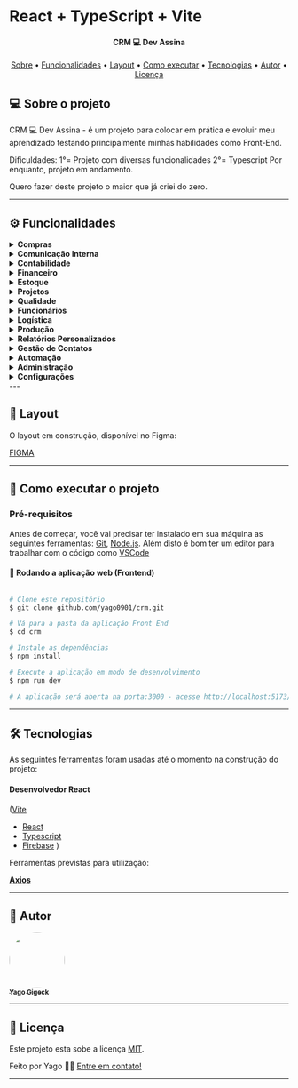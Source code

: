 # React + TypeScript + Vite

<h4 align="center"> 
	CRM 💻 Dev Assina
</h4>

<p align="center">
 <a href="#-sobre-o-projeto">Sobre</a> •
 <a href="#-funcionalidades">Funcionalidades</a> •
 <a href="#-layout">Layout</a> • 
 <a href="#-como-executar-o-projeto">Como executar</a> • 
 <a href="#-tecnologias">Tecnologias</a> • 
 <a href="#-autor">Autor</a> • 
 <a href="#user-content--licença">Licença</a>
</p>

## 💻 Sobre o projeto

CRM 💻 Dev Assina - é um projeto para colocar em prática e evoluir meu aprendizado testando principalmente minhas habilidades como Front-End.

Dificuldades:
1°= Projeto com diversas funcionalidades
2°= Typescript
Por enquanto, projeto em andamento.

Quero fazer deste projeto o maior que já criei do zero.

---

## ⚙️ Funcionalidades

<details>
  <summary><strong>Compras</strong></summary>
  <ul>
    <li>Solicitações de compra</li>
    <li>Aprovações de compra</li>
    <li>Histórico de compras</li>
    <li>Integração com fornecedores</li>
  </ul>
</details>

<details>
  <summary><strong>Comunicação Interna</strong></summary>
  <ul>
    <li>Mensagens instantâneas</li>
    <li>Chat de equipe</li>
    <li>Anúncios internos</li>
    <li>Integração com e-mail</li>
  </ul>
</details>

<details>
  <summary><strong>Contabilidade</strong></summary>
  <ul>
    <li>Lançamentos contábeis</li>
    <li>Balancetes</li>
    <li>Demonstrações financeiras</li>
    <li>Conciliação bancária</li>
  </ul>
</details>

<details>
  <summary><strong>Financeiro</strong></summary>
  <ul>
    <li><strong>Contas a Pagar</strong>
      <ul>
        <li>Registro de contas</li>
        <li>Programação de pagamentos</li>
        <li>Histórico de pagamentos</li>
      </ul>
    </li>
    <li><strong>Contas a Receber</strong>
      <ul>
        <li>Emissão de faturas</li>
        <li>Controle de recebimentos</li>
        <li>Cobrança automática</li>
      </ul>
    </li>
    <li><strong>Fluxo de Caixa</strong>
      <ul>
        <li>Projeção de fluxo de caixa</li>
        <li>Relatórios de fluxo de caixa</li>
      </ul>
    </li>
    <li><strong>Relatórios Financeiros</strong>
      <ul>
        <li>Geração de relatórios financeiros</li>
        <li>Análise de desempenho financeiro</li>
      </ul>
    </li>
  </ul>
</details>

<details>
  <summary><strong>Estoque</strong></summary>
  <ul>
    <li><strong>Controle de Estoque</strong>
      <ul>
        <li>Registro de entradas e saídas</li>
        <li>Níveis de estoque</li>
        <li>Alertas de reposição</li>
      </ul>
    </li>
    <li><strong>Gestão de Armazéns</strong>
      <ul>
        <li>Localização de produtos</li>
        <li>Gestão de espaços</li>
        <li>Movimentação de mercadorias</li>
      </ul>
    </li>
  </ul>
</details>

<details>
  <summary><strong>Projetos</strong></summary>
  <ul>
    <li><strong>Controle de Prazos e Custos</strong>
      <ul>
        <li>Monitoramento de prazos</li>
        <li>Controle de orçamento</li>
      </ul>
    </li>
    <li><strong>Planejamento de Projetos</strong>
      <ul>
        <li>Cronogramas</li>
        <li>Alocação de recursos</li>
      </ul>
    </li>
    <li><strong>Planejamento de Produção</strong>
      <ul>
        <li>Planejamento de atividades</li>
        <li>Sequenciamento de produção</li>
      </ul>
    </li>
  </ul>
</details>

<details>
  <summary><strong>Qualidade</strong></summary>
  <ul>
    <li><strong>Controle de Qualidade</strong>
      <ul>
        <li>Inspeções de qualidade</li>
        <li>Registro de não conformidades</li>
      </ul>
    </li>
    <li><strong>Controle de Regulamentações</strong>
      <ul>
        <li>Conformidade com normas</li>
        <li>Auditorias internas</li>
      </ul>
    </li>
  </ul>
</details>

<details>
  <summary><strong>Funcionários</strong></summary>
  <ul>
    <li><strong>Gestão de Funcionários</strong>
      <ul>
        <li>Cadastro de funcionários</li>
        <li>Controle de cargos e salários</li>
      </ul>
    </li>
    <li><strong>Folha de Pagamento</strong>
      <ul>
        <li>Processamento de folha</li>
        <li>Emissão de contracheques</li>
      </ul>
    </li>
    <li><strong>Recrutamento</strong>
      <ul>
        <li>Anúncios de vagas</li>
        <li>Processo seletivo</li>
      </ul>
    </li>
    <li><strong>Treinamento</strong>
      <ul>
        <li>Programas de treinamento</li>
        <li>Avaliação de desempenho</li>
      </ul>
    </li>
  </ul>
</details>

<details>
  <summary><strong>Logística</strong></summary>
  <ul>
    <li><strong>Logística e Distribuição</strong>
      <ul>
        <li>Gestão de transporte</li>
        <li>Rastreamento de entregas</li>
      </ul>
    </li>
    <li><strong>Manutenção de Equipamentos</strong>
      <ul>
        <li>Registro de manutenção</li>
        <li>Programação de serviços</li>
      </ul>
    </li>
  </ul>
</details>

<details>
  <summary><strong>Produção</strong></summary>
  <ul>
    <li><strong>Ordens de Produção</strong>
      <ul>
        <li>Emissão de ordens</li>
        <li>Monitoramento de produção</li>
      </ul>
    </li>
    <li><strong>Painéis de Controle</strong>
      <ul>
        <li>Indicadores de desempenho</li>
        <li>Visualização de processos</li>
      </ul>
    </li>
  </ul>
</details>

<details>
  <summary><strong>Relatórios Personalizados</strong></summary>
  <ul>
    <li>Criação de relatórios customizados</li>
    <li>Análise de dados específicos</li>
  </ul>
</details>

<details>
  <summary><strong>Gestão de Contatos</strong></summary>
  <ul>
    <li><strong>Gestão de Contatos</strong>
      <ul>
        <li>Cadastro de contatos</li>
        <li>Histórico de interações</li>
      </ul>
    </li>
    <li><strong>Gestão de Fornecedores</strong>
      <ul>
        <li>Avaliação de fornecedores</li>
        <li>Contratos de fornecimento</li>
      </ul>
    </li>
    <li><strong>Gestão de Contratos</strong>
      <ul>
        <li>Registro de contratos</li>
        <li>Controle de vencimentos</li>
      </ul>
    </li>
  </ul>
</details>

<details>
  <summary><strong>Automação</strong></summary>
  <ul>
    <li><strong>Automação de Vendas</strong>
      <ul>
        <li>Fluxos de vendas automáticos</li>
        <li>Geração de propostas</li>
      </ul>
    </li>
    <li><strong>Avaliação de Desempenho</strong>
      <ul>
        <li>Monitoramento de metas</li>
        <li>Feedback contínuo</li>
      </ul>
    </li>
    <li><strong>Colaboração de Equipe</strong>
      <ul>
        <li>Tarefas compartilhadas</li>
        <li>Projetos colaborativos</li>
      </ul>
    </li>
    <li><strong>Controle de Prazos e Custos</strong>
      <ul>
        <li>Acompanhamento de prazos</li>
        <li>Controle de custos</li>
      </ul>
    </li>
    <li><strong>Integração de Sistemas</strong>
      <ul>
        <li>Integração com outros softwares</li>
        <li>Sincronização de dados</li>
      </ul>
    </li>
    <li><strong>Planejamento de Produção</strong>
      <ul>
        <li>Planejamento detalhado</li>
        <li>Otimização de recursos</li>
      </ul>
    </li>
    <li><strong>Previsão de Tendências</strong>
      <ul>
        <li>Análise preditiva</li>
        <li>Relatórios de tendências</li>
      </ul>
    </li>
  </ul>
</details>

<details>
  <summary><strong>Administração</strong></summary>
  <ul>
    <li><strong>Auditoria Interna</strong>
      <ul>
        <li>Auditorias periódicas</li>
        <li>Relatórios de conformidade</li>
      </ul>
    </li>
    <li><strong>Alocação de Recursos</strong>
      <ul>
        <li>Gestão de recursos</li>
        <li>Planejamento de utilização</li>
      </ul>
    </li>
    <li><strong>Treinamento</strong>
      <ul>
        <li>Capacitação de funcionários</li>
        <li>Programas de desenvolvimento</li>
      </ul>
    </li>
  </ul>
</details>

<details>
  <summary><strong>Configurações</strong></summary>
  <ul>
    <li><strong>Configurações de Conta</strong>
      <ul>
        <li>Gerenciamento de perfil</li>
        <li>Preferências de usuário</li>
      </ul>
    </li>
    <li><strong>Registro de Usuário</strong>
      <ul>
        <li>Cadastro de novos usuários</li>
        <li>Controle de permissões</li>
      </ul>
    </li>
    <li><strong>Login</strong>
      <ul>
        <li>Autenticação de usuários</li>
        <li>Recuperação de senha</li>
      </ul>
    </li>
  </ul>
</details>
---

## 🎨 Layout

O layout em construção, disponível no Figma:

<a href="https://www.figma.com/design/kzzlop5OHGSySDPo9bxwAC/Untitled?node-id=0-1&t=EDBjtmOprHM3vZrU-1">
  <p>FIGMA</p>
</a>

---

## 🚀 Como executar o projeto

### Pré-requisitos

Antes de começar, você vai precisar ter instalado em sua máquina as seguintes ferramentas:
[Git](https://git-scm.com), [Node.js](https://nodejs.org/en/).
Além disto é bom ter um editor para trabalhar com o código como [VSCode](https://code.visualstudio.com/)

#### 🧭 Rodando a aplicação web (Frontend)

```bash

# Clone este repositório
$ git clone github.com/yago0901/crm.git

# Vá para a pasta da aplicação Front End
$ cd crm

# Instale as dependências
$ npm install

# Execute a aplicação em modo de desenvolvimento
$ npm run dev

# A aplicação será aberta na porta:3000 - acesse http://localhost:5173/

```

---

## 🛠 Tecnologias

As seguintes ferramentas foram usadas até o momento na construção do projeto:

#### **Desenvolvedor React** <br/>

([Vite](https://vitejs.dev/)

- [React](https://reactjs.org/)
- [Typescript](https://www.typescriptlang.org/)
- [Firebase](https://firebase.google.com/) )

Ferramentas previstas para utilização:

**[Axios](https://github.com/axios/axios)**

---

## 🦸 Autor

<a href="https://github.com/yago0901">
 <img style="border-radius: 50%;" src="https://avatars.githubusercontent.com/u/52417033?v=4" width="100px;" alt=""/>
 <br />
 <sub><b>Yago Gigeck</b></sub></a> <a href="https://yago0901.github.io/yago-desenvolvedor-site/" title="Desenvolvedor React"></a>
 <br />

---

## 📝 Licença

Este projeto esta sobe a licença [MIT](./LICENSE).

Feito por Yago 👋🏽 [Entre em contato!](https://www.linkedin.com/in/yagogigeck/)

---
